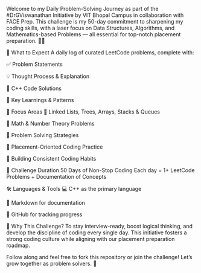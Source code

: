 Welcome to my Daily Problem-Solving Journey as part of the #DrGViswanathan Initiative by VIT Bhopal Campus in collaboration with FACE Prep.
This challenge is my 50-day commitment to sharpening my coding skills, with a laser focus on Data Structures, Algorithms, and Mathematics-based Problems — all essential for top-notch placement preparation. 💼💡

🧠 What to Expect
A daily log of curated LeetCode problems, complete with:

✅ Problem Statements

💡 Thought Process & Explanation

🧩 C++ Code Solutions

📘 Key Learnings & Patterns

🎯 Focus Areas
🔗 Linked Lists, Trees, Arrays, Stacks & Queues

🔢 Math & Number Theory Problems

🧠 Problem Solving Strategies

🎯 Placement-Oriented Coding Practice

🔁 Building Consistent Coding Habits

📅 Challenge Duration
50 Days of Non-Stop Coding
Each day = 1+ LeetCode Problems + Documentation of Concepts

🛠️ Languages & Tools
💻 C++ as the primary language

📝 Markdown for documentation

📁 GitHub for tracking progress

📌 Why This Challenge?
To stay interview-ready, boost logical thinking, and develop the discipline of coding every single day. This initiative fosters a strong coding culture while aligning with our placement preparation roadmap.

Follow along and feel free to fork this repository or join the challenge!
Let’s grow together as problem solvers. 🌱


